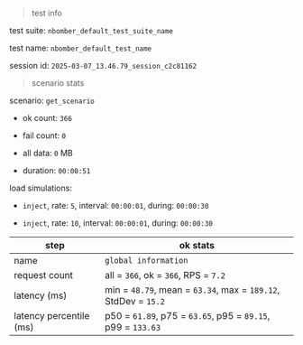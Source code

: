 > test info



test suite: `nbomber_default_test_suite_name`

test name: `nbomber_default_test_name`

session id: `2025-03-07_13.46.79_session_c2c81162`

> scenario stats



scenario: `get_scenario`

  - ok count: `366`

  - fail count: `0`

  - all data: `0` MB

  - duration: `00:00:51`

load simulations:

  - `inject`, rate: `5`, interval: `00:00:01`, during: `00:00:30`

  - `inject`, rate: `10`, interval: `00:00:01`, during: `00:00:30`

|step|ok stats|
|---|---|
|name|`global information`|
|request count|all = `366`, ok = `366`, RPS = `7.2`|
|latency (ms)|min = `48.79`, mean = `63.34`, max = `189.12`, StdDev = `15.2`|
|latency percentile (ms)|p50 = `61.89`, p75 = `63.65`, p95 = `89.15`, p99 = `133.63`|




